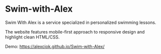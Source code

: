 # Swim-with-Alex
Swim With Alex is a service specialized in personalized swimming lessons.

The website features mobile-first approach to responsive design and highlight clean HTML/CSS.

Demo:
https://alexciok.github.io/Swim-with-Alex/
